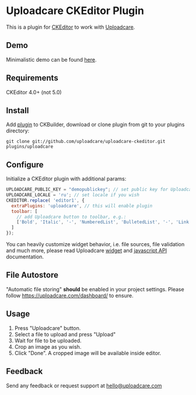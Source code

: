 # Uploadcare CKEditor Plugin

This is a plugin for [CKEditor][3] to work with [Uploadcare][1].

## Demo

Minimalistic demo can be found [here][7].

## Requirements

CKEditor 4.0+ (not 5.0)

## Install

Add [plugin](http://ckeditor.com/addon/uploadcare) to CKBuilder, download or
clone plugin from git to your plugins directory:

    git clone git://github.com/uploadcare/uploadcare-ckeditor.git plugins/uploadcare

## Configure

Initialize a CKEditor plugin with additional params:

```javascript
UPLOADCARE_PUBLIC_KEY = "demopublickey"; // set public key for Uploadcare
UPLOADCARE_LOCALE = 'ru'; // set locale if you wish
CKEDITOR.replace( 'editor1', {
  extraPlugins: 'uploadcare', // this will enable plugin
  toolbar: [
    // add Uploadcare button to toolbar, e.g.:
    ['Bold', 'Italic', '-', 'NumberedList', 'BulletedList', '-', 'Link', 'Unlink', '-', 'Uploadcare']
  ]
});
```

You can heavily customize widget behavior, i.e. file sources, file validation and much more, please
read Uploadcare [widget][5] and [javascript API][6] documentation.

## File Autostore

"Automatic file storing" **should** be enabled in your project settings.
Please follow https://uploadcare.com/dashboard/ to ensure.

## Usage

1. Press "Uploadcare" button.
2. Select a file to upload and press "Upload"
3. Wait for file to be uploaded.
4. Crop an image as you wish.
5. Click "Done". A cropped image will be available inside editor.

## Feedback

Send any feedback or request support at hello@uploadcare.com

[1]: https://uploadcare.com/
[3]: https://ckeditor.com/ckeditor-4/
[5]: https://uploadcare.com/docs/uploads/widget/
[6]: https://uploadcare.com/docs/api_reference/javascript/
[7]: https://uploadcare.github.io/uploadcare-ckeditor/demo
